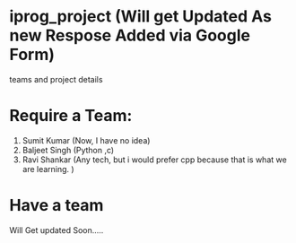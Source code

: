 # iprog_project (Will get Updated As new Respose Added via Google Form)
teams and project details
# Require a Team:
1. Sumit Kumar (Now, I have no idea)
2. Baljeet Singh (Python ,c)
3. Ravi Shankar (Any tech, but i would prefer cpp because that is what we are learning. )


# Have a team
Will Get updated Soon.....

